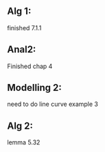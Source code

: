 ## Alg 1:
finished 7.1.1
## Anal2:
Finished chap 4

## Modelling 2:
need to do line curve example 3

## Alg 2:
lemma 5.32



